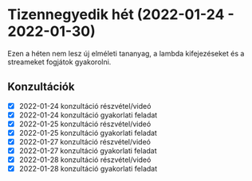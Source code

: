# Tizennegyedik hét (2022-01-24 - 2022-01-30)

Ezen a héten nem lesz új elméleti tananyag, a lambda kifejezéseket és a streameket fogjátok gyakorolni.

## Konzultációk

* [x] 2022-01-24 konzultáció részvétel/videó
* [x] 2022-01-24 konzultáció gyakorlati feladat
* [x] 2022-01-25 konzultáció részvétel/videó
* [x] 2022-01-25 konzultáció gyakorlati feladat
* [x] 2022-01-27 konzultáció részvétel/videó
* [x] 2022-01-27 konzultáció gyakorlati feladat
* [x] 2022-01-28 konzultáció részvétel/videó
* [x] 2022-01-28 konzultáció gyakorlati feladat